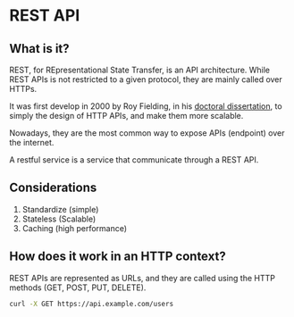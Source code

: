 # REST API

## What is it?
REST, for REpresentational State Transfer, is an API architecture. While
REST APIs is not restricted to a given protocol, they are mainly called
over HTTPs. 

It was first develop in 2000 by Roy Fielding, in his [doctoral
dissertation](./fielding_dissertation.pdf), to simply the design of
HTTP APIs, and make them more scalable.

Nowadays, they are the most common way to expose APIs (endpoint) 
over the internet.

A restful service is a service that communicate through
a REST API.

## Considerations
1. Standardize (simple)
2. Stateless (Scalable)
3. Caching (high performance)

## How does it work in an HTTP context?

REST APIs are represented as URLs, and they are called using the
HTTP methods (GET, POST, PUT, DELETE).


```bash
curl -X GET https://api.example.com/users
```
